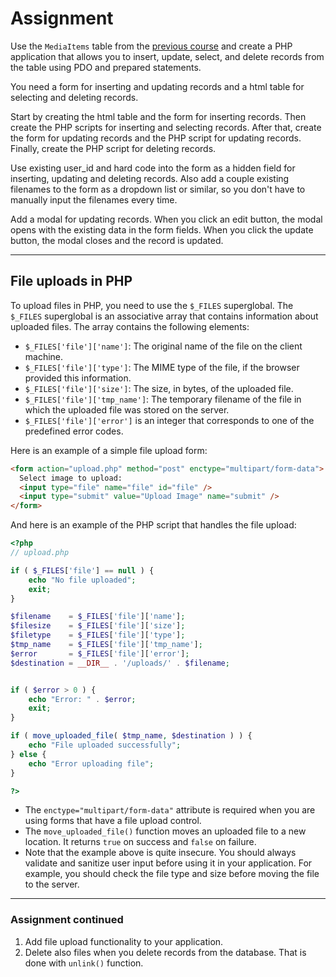 # Assignment

Use the `MediaItems` table from the [previous course](https://github.com/mattpe/ucad/blob/main/assets/media-db.sql) and create a PHP application that allows you to insert, update, select, and delete records from the table using PDO and prepared statements.

You need a form for inserting and updating records and a html table for selecting and deleting records.

Start by creating the html table and the form for inserting records. Then create the PHP scripts for inserting and selecting records. After that, create the form for updating records and the PHP script for updating records. Finally, create the PHP script for deleting records.

Use existing user_id and hard code into the form as a hidden field for inserting, updating and deleting records. Also add a couple existing filenames to the form as a dropdown list or similar, so you don't have to manually input the filenames every time.

Add a modal for updating records. When you click an edit button, the modal opens with the existing data in the form fields. When you click the update button, the modal closes and the record is updated.

---

## File uploads in PHP

To upload files in PHP, you need to use the `$_FILES` superglobal. The `$_FILES` superglobal is an associative array that contains information about uploaded files. The array contains the following elements:

- `$_FILES['file']['name']`: The original name of the file on the client machine.
- `$_FILES['file']['type']`: The MIME type of the file, if the browser provided this information.
- `$_FILES['file']['size']`: The size, in bytes, of the uploaded file.
- `$_FILES['file']['tmp_name']`: The temporary filename of the file in which the uploaded file was stored on the server.
- `$_FILES['file']['error']` is an integer that corresponds to one of the predefined error codes.

Here is an example of a simple file upload form:

```html
<form action="upload.php" method="post" enctype="multipart/form-data">
  Select image to upload:
  <input type="file" name="file" id="file" />
  <input type="submit" value="Upload Image" name="submit" />
</form>
```

And here is an example of the PHP script that handles the file upload:

```php
<?php
// upload.php

if ( $_FILES['file'] == null ) {
    echo "No file uploaded";
    exit;
}

$filename    = $_FILES['file']['name'];
$filesize    = $_FILES['file']['size'];
$filetype    = $_FILES['file']['type'];
$tmp_name    = $_FILES['file']['tmp_name'];
$error       = $_FILES['file']['error'];
$destination = __DIR__ . '/uploads/' . $filename;


if ( $error > 0 ) {
    echo "Error: " . $error;
    exit;
}

if ( move_uploaded_file( $tmp_name, $destination ) ) {
    echo "File uploaded successfully";
} else {
    echo "Error uploading file";
}

?>
```

- The `enctype="multipart/form-data"` attribute is required when you are using forms that have a file upload control.
- The `move_uploaded_file()` function moves an uploaded file to a new location. It returns `true` on success and `false` on failure.
- Note that the example above is quite insecure. You should always validate and sanitize user input before using it in your application. For example, you should check the file type and size before moving the file to the server.

---

### Assignment continued

1. Add file upload functionality to your application.
2. Delete also files when you delete records from the database. That is done with `unlink()` function.

